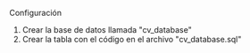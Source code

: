 Configuración

1. Crear la base de datos llamada "cv_database"
2. Crear la tabla con el código en el archivo "cv_database.sql"
